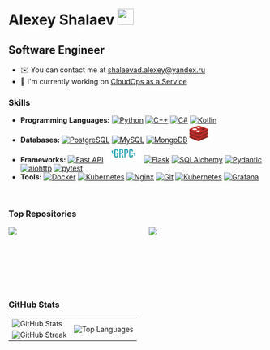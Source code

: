 Alexey Shalaev <a href="https://www.linkedin.com/in/aleksei-shalaev-701919286/" target="_blank" rel="noreferrer"> <picture> <source media="(prefers-color-scheme: dark)" srcset="https://raw.githubusercontent.com/danielcranney/readme-generator/main/public/icons/socials/linkedin-dark.svg" /> <source media="(prefers-color-scheme: light)" srcset="https://raw.githubusercontent.com/danielcranney/readme-generator/main/public/icons/socials/linkedin.svg" /> <img src="https://raw.githubusercontent.com/danielcranney/readme-generator/main/public/icons/socials/linkedin.svg" width="32" height="32" /> </picture> </a>
======================================================================================================================================

Software Engineer
-----------------

* ✉️  You can contact me at [shalaevad.alexey@yandex.ru](mailto:shalaevad.alexey@yandex.ru)
* 🚀  I'm currently working on [CloudOps as a Service](http://coaas.ru)


### Skills

- **Programming Languages:**  <a href="https://www.python.org/" target="_blank" rel="noreferrer"><img src="https://raw.githubusercontent.com/danielcranney/readme-generator/main/public/icons/skills/python-colored.svg" width="36" height="36" alt="Python" /></a> <a href="https://docs.microsoft.com/en-us/cpp/?view=msvc-170" target="_blank" rel="noreferrer"><img src="https://raw.githubusercontent.com/danielcranney/readme-generator/main/public/icons/skills/cplusplus-colored.svg" width="36" height="36" alt="C++" /></a> <a href="https://docs.microsoft.com/en-us/dotnet/csharp/" target="_blank" rel="noreferrer"><img src="https://raw.githubusercontent.com/danielcranney/readme-generator/main/public/icons/skills/csharp-colored.svg" width="36" height="36" alt="C#" /></a> <a href="https://kotlinlang.org/" target="_blank" rel="noreferrer"><img src="https://raw.githubusercontent.com/danielcranney/readme-generator/main/public/icons/skills/kotlin-colored.svg" width="36" height="36" alt="Kotlin" /></a>
- **Databases:** <a href="https://www.postgresql.org/" target="_blank" rel="noreferrer"><img src="https://raw.githubusercontent.com/danielcranney/readme-generator/main/public/icons/skills/postgresql-colored.svg" width="36" height="36" alt="PostgreSQL" /></a> <a href="https://www.mysql.com/" target="_blank" rel="noreferrer"><img src="https://raw.githubusercontent.com/danielcranney/readme-generator/main/public/icons/skills/mysql-colored.svg" width="36" height="36" alt="MySQL" /></a> <a href="https://www.mongodb.com/" target="_blank" rel="noreferrer"><img src="https://raw.githubusercontent.com/danielcranney/readme-generator/main/public/icons/skills/mongodb-colored.svg" width="36" height="36" alt="MongoDB" /></a> <a href="https://redis.io/" target="_blank" rel="noreferrer"><img src="assets/icons/redis.svg" height="36" alt="Redis" /></a>
- **Frameworks:** <a href="https://fastapi.tiangolo.com/" target="_blank" rel="noreferrer"><img src="https://raw.githubusercontent.com/danielcranney/readme-generator/main/public/icons/skills/fastapi-colored.svg" width="36" height="36" alt="Fast API" /></a> <a href="https://grpc.io/" target="_blank" rel="noreferrer"><img src="assets/icons/grpcio.svg" height="36" alt="gRPC" /></a> <a href="https://flask.palletsprojects.com/en/stable" target="_blank" rel="noreferrer"><img src="https://raw.githubusercontent.com/danielcranney/readme-generator/main/public/icons/skills/flask-colored.svg" width="36" height="36" alt="Flask" /></a> <a href="https://www.sqlalchemy.org/" target="_blank" rel="noreferrer"><img src="https://upload.wikimedia.org/wikipedia/commons/d/d7/SQLAlchemy.svg" height="36" alt="SQLAlchemy" /></a> <a href="https://docs.pydantic.dev/latest/" target="_blank" rel="noreferrer"><img src="https://docs.pydantic.dev/latest/logo-white.svg" width="36" height="36" alt="Pydantic" /></a> <a href="https://docs.aiohttp.org/en/stable/" target="_blank" rel="noreferrer"><img src="https://docs.aiohttp.org/en/stable/_static/aiohttp-plain.svg" height="36" alt="aiohttp" /></a> <a href="https://docs.pytest.org/en/stable/" target="_blank" rel="noreferrer"><img src="https://upload.wikimedia.org/wikipedia/commons/b/ba/Pytest_logo.svg" height="36" alt="pytest" /></a>
- **Tools:** <a href="https://www.docker.com/" target="_blank" rel="noreferrer"><img src="https://raw.githubusercontent.com/danielcranney/readme-generator/main/public/icons/skills/docker-colored.svg" height="36" alt="Docker" /></a> <a href="https://kubernetes.io/" target="_blank" rel="noreferrer"><img src="https://upload.wikimedia.org/wikipedia/commons/3/39/Kubernetes_logo_without_workmark.svg" height="36" alt="Kubernetes" /></a> <a href="https://nginx.org/en/" target="_blank" rel="noreferrer"><img src="https://upload.wikimedia.org/wikipedia/commons/c/c5/Nginx_logo.svg" height="24" alt="Nginx" /></a> <a href="https://git-scm.com/" target="_blank" rel="noreferrer"><img src="https://raw.githubusercontent.com/danielcranney/readme-generator/main/public/icons/skills/git-colored.svg" width="36" height="36" alt="Git" /></a> <a href="https://kubernetes.io/" target="_blank" rel="noreferrer"><img src="https://upload.wikimedia.org/wikipedia/commons/3/39/Kubernetes_logo_without_workmark.svg" height="36" alt="Kubernetes" /></a> <a href="https://grafana.com/" target="_blank" rel="noreferrer"><img src="https://upload.wikimedia.org/wikipedia/commons/a/a1/Grafana_logo.svg" height="36" alt="Grafana" /></a>

<br />

### Top Repositories

<div width="100%" align="center"><a href="https://github.com/AlexeyShalaev/geo-distributed-billing" align="left"><img align="left" width="45%" src="https://github-readme-stats.vercel.app/api/pin/?username=AlexeyShalaev&repo=geo-distributed-billing&title_color=0891b2&text_color=ffffff&icon_color=0891b2&bg_color=1c1917&hide_border=true&locale=en" /></a><a href="https://github.com/AlexeyShalaev/GooglePlayDataset" align="right"><img align="right" width="45%" src="https://github-readme-stats.vercel.app/api/pin/?username=AlexeyShalaev&repo=GooglePlayDataset&title_color=0891b2&text_color=ffffff&icon_color=0891b2&bg_color=1c1917&hide_border=true&locale=en" /></a></div><br /><br /><br /><br /><br /><br />

<br />

### GitHub Stats

<table>
  <tr>
    <td>
      <img src="https://github-readme-stats.vercel.app/api?username=AlexeyShalaev&show_icons=true&count_private=true&title_color=0891b2&text_color=ffffff&icon_color=0891b2&bg_color=1c1917&hide_border=true" alt="GitHub Stats" />
    </td>
    <td rowspan="2">
      <img src="https://github-readme-stats.vercel.app/api/top-langs/?username=AlexeyShalaev&langs_count=10&title_color=0891b2&text_color=ffffff&icon_color=0891b2&bg_color=1c1917&hide_border=true&locale=en&custom_title=Top%20Languages" alt="Top Languages" />
    </td>
  </tr>
  <tr>
    <td>
      <img src="https://github-readme-streak-stats.herokuapp.com/?user=AlexeyShalaev&stroke=ffffff&background=1c1917&ring=0891b2&fire=0891b2&currStreakNum=ffffff&currStreakLabel=0891b2&sideNums=ffffff&sideLabels=ffffff&dates=ffffff&hide_border=true" alt="GitHub Streak" />
    </td>
  </tr>
</table>
